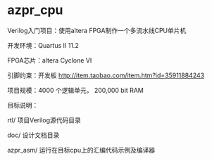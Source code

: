 azpr_cpu
========

Verilog入门项目：使用altera FPGA制作一个多流水线CPU单片机

开发环境：Quartus II 11.2

FPGA芯片：altera Cyclone VI

引脚约束：开发板 http://item.taobao.com/item.htm?id=35911884243

项目规模：4000 个逻辑单元， 200,000 bit RAM

目标说明：

rtl/       项目Verilog源代码目录

doc/       设计文档目录

azpr_asm/  运行在目标cpu上的汇编代码示例及编译器 
